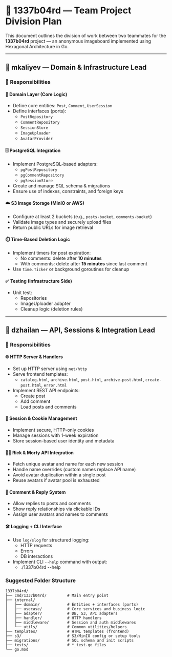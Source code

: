 # 🧩 1337b04rd — Team Project Division Plan

This document outlines the division of work between two teammates for the **1337b04rd** project — an anonymous imageboard implemented using Hexagonal Architecture in Go.

---

## 👤 mkaliyev — Domain & Infrastructure Lead

### 🔹 Responsibilities

#### 🧱 Domain Layer (Core Logic)
- Define core entities: `Post`, `Comment`, `UserSession`
- Define interfaces (ports):
  - `PostRepository`
  - `CommentRepository`
  - `SessionStore`
  - `ImageUploader`
  - `AvatarProvider`

#### 🗄️ PostgreSQL Integration
- Implement PostgreSQL-based adapters:
  - `pgPostRepository`
  - `pgCommentRepository`
  - `pgSessionStore`
- Create and manage SQL schema & migrations
- Ensure use of indexes, constraints, and foreign keys

#### ☁️ S3 Image Storage (MinIO or AWS)
- Configure at least 2 buckets (e.g., `posts-bucket`, `comments-bucket`)
- Validate image types and securely upload files
- Return public URLs for image retrieval

#### ⏱️ Time-Based Deletion Logic
- Implement timers for post expiration:
  - No comments: delete after **10 minutes**
  - With comments: delete after **15 minutes** since last comment
- Use `time.Ticker` or background goroutines for cleanup

#### ✅ Testing (Infrastructure Side)
- Unit test:
  - Repositories
  - ImageUploader adapter
  - Cleanup logic (deletion rules)

---

## 👤 dzhailan — API, Sessions & Integration Lead

### 🔹 Responsibilities

#### 🌐 HTTP Server & Handlers
- Set up HTTP server using `net/http`
- Serve frontend templates:
  - `catalog.html`, `archive.html`, `post.html`, `archive-post.html`, `create-post.html`, `error.html`
- Implement REST API endpoints:
  - Create post
  - Add comment
  - Load posts and comments

#### 🍪 Session & Cookie Management
- Implement secure, HTTP-only cookies
- Manage sessions with 1-week expiration
- Store session-based user identity and metadata

#### 🧑‍🚀 Rick & Morty API Integration
- Fetch unique avatar and name for each new session
- Handle name overrides (custom names replace API name)
- Avoid avatar duplication within a single post
- Reuse avatars if avatar pool is exhausted

#### 💬 Comment & Reply System
- Allow replies to posts and comments
- Show reply relationships via clickable IDs
- Assign user avatars and names to comments

#### 🛠️ Logging + CLI Interface
- Use `log/slog` for structured logging:
  - HTTP requests
  - Errors
  - DB interactions
- Implement CLI `--help` command with output:
    - ./1337b04rd --help


### Suggested Folder Structure
```
1337b04rd/
├── cmd/1337b04rd/         # Main entry point
├── internal/
│   ├── domain/            # Entities + interfaces (ports)
│   ├── usecase/           # Core services and business logic
│   ├── adapter/           # DB, S3, API adapters
│   ├── handler/           # HTTP handlers
│   ├── middleware/        # Session and auth middlewares
│   └── utils/             # Common utilities/helpers
├── templates/             # HTML templates (frontend)
├── s3/                    # S3/MinIO config or setup tools
├── migrations/            # SQL schema and init scripts
├── tests/                 # *_test.go files
└── go.mod
``` 
